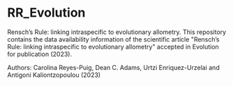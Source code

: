 # RR_Evolution
Rensch’s Rule: linking intraspecific to evolutionary allometry.
This repository contains the data availability information of the scientific article "Rensch’s Rule: linking intraspecific to evolutionary allometry" accepted in Evolution for publication (2023).

Authors: Carolina Reyes-Puig, Dean C. Adams, Urtzi Enriquez-Urzelai and Antigoni Kaliontzopoulou (2023)
